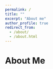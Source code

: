 ```yaml
---
permalink: /
title: ""
excerpt: "About me"
author_profile: true
redirect_from: 
  - /about/
  - /about.html
---
```

About Me
======







